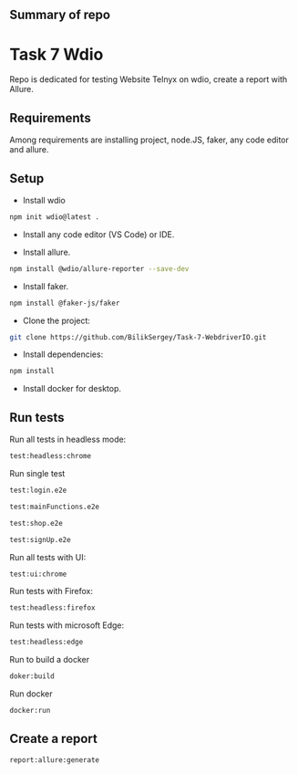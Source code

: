 ## Summary of repo
# Task 7 Wdio
Repo is dedicated for testing Website Telnyx on wdio, create a report with Allure.
## Requirements
Among requirements are installing project, node.JS, faker, any code editor and allure.

## Setup

- Install wdio

```bash
npm init wdio@latest .
```

- Install any code editor (VS Code) or IDE.

- Install allure.

```bash
npm install @wdio/allure-reporter --save-dev
```

- Install faker.

```bash
npm install @faker-js/faker
```

- Clone the project:

```bash
git clone https://github.com/BilikSergey/Task-7-WebdriverIO.git
```

- Install dependencies:

```bash
npm install
```

- Install docker for desktop.

## Run tests
Run all tests in headless mode: 
```bash
test:headless:chrome
```
Run single test
```bash
test:login.e2e
```
```bash
test:mainFunctions.e2e
```
```bash
test:shop.e2e
```
```bash
test:signUp.e2e
```
Run all tests with UI:
```bash
test:ui:chrome
```
Run tests with Firefox:
```bash
test:headless:firefox
```
Run tests with microsoft Edge:
```bash
test:headless:edge
```
Run to build a docker
```bash
doker:build
```
Run docker
```bash
docker:run
```
## Create a report
```bash
report:allure:generate
```
